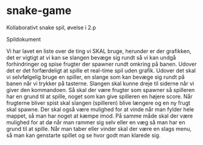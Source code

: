 # snake-game
Kollaborativt snake spil, øvelse i 2.p

Spildokument

Vi har lavet en liste over de ting vi SKAL bruge, herunder er der grafikken, det er vigtigt at vi kan se slangen bevæge sig rundt så vi kan undgå forhindringer og spise frugter der spawner rundt omkring på banen. Udover det er det forfærdeligt at spille et real-time spil uden grafik.
Udover det skal vi selvfølgelig bruge en spiller, en slange som kan bevæge sig rundt på banen når vi trykker på tasterne. Slangen skal kunne dreje til siderne når vi giver den kommandoen.
Så skal der være frugter som spawner så spilleren har en grund til at spille, noget som kan give spilleren en højere score. Når frugterne bliver spist skal slangen (spilleren) blive længere og en ny frugt skal spawne.
Der skal også være mulighed for at vinde når man fylder hele mappet, så man har noget at kæmpe imod.
På samme måde skal der være mulighed for at dø når man rammer sig selv eller en væg så man har en grund til at spille.
Når man taber eller vinder skal der være en slags menu, så man kan genstarte spillet og se hvor godt man klarede sig.
